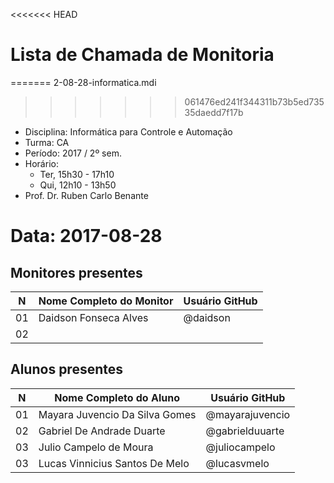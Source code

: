 <<<<<<< HEAD

# Lista de Chamada de Monitoria
=======
2-08-28-informatica.mdi
>>>>>>> 061476ed241f344311b73b5ed73535daedd7f17b

* Disciplina: Informática para Controle e Automação
* Turma: CA
* Período: 2017 / 2º sem.
* Horário:
    - Ter, 15h30 - 17h10
    - Qui, 12h10 - 13h50
* Prof. Dr. Ruben Carlo Benante

# Data: 2017-08-28

## Monitores presentes

 N | Nome Completo do Monitor                   | Usuário GitHub       |
---|--------------------------------------------|----------------------|
01 | Daidson Fonseca Alves                      | @daidson             |
02 |                                            |                      |


## Alunos presentes

 N | Nome Completo do Aluno                     | Usuário GitHub       |
---|--------------------------------------------|----------------------|
01 | Mayara Juvencio Da Silva Gomes             | @mayarajuvencio      |
02 | Gabriel De Andrade Duarte                  | @gabrielduuarte      |
03 | Julio Campelo de Moura                     | @juliocampelo        |
03 | Lucas Vinnicius Santos De Melo             | @lucasvmelo          |

